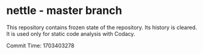 # nettle - master branch

This repository contains frozen state of the repository.
Its history is cleared. It is used only for static code
analysis with Codacy.

Commit Time: 1703403278
